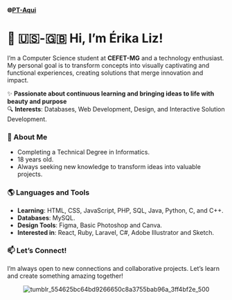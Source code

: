 **🌐[PT-Aqui](/README.md)**

# 🌼 🇺🇸-🇬🇧 Hi, I’m Érika Liz!

<div>

  I’m a Computer Science student at **CEFET-MG** and a technology enthusiast. My personal goal is to transform concepts into visually captivating and functional experiences, creating solutions that merge innovation and impact.
  
  ✨ **Passionate about continuous learning and bringing ideas to life with beauty and purpose**  
  🔍 **Interests**: Databases, Web Development, Design, and Interactive Solution Development.

</div>

<div>

  ### 🌟 About Me
  - Completing a Technical Degree in Informatics.
  - 18 years old.
  - Always seeking new knowledge to transform ideas into valuable projects.

</div>

<div>

  ### 🌎 Languages and Tools
  - **Learning**: HTML, CSS, JavaScript, PHP, SQL, Java, Python, C, and C++.
  - **Databases**: MySQL.
  - **Design Tools**: Figma, Basic Photoshop and Canva.
  - **Interested in**: React, Ruby, Laravel, C#, Adobe Illustrator and Sketch.

</div>

<div> 

  ### 📫 **Let’s Connect!**  
  I’m always open to new connections and collaborative projects. Let’s learn and create something amazing together!

</div>

<div align="center">

![tumblr_554625bc64bd9266650c8a3755bab96a_3ff4bf2e_500](https://github.com/user-attachments/assets/55aece4c-657c-4770-91f8-7b152dc35039)

</div>
